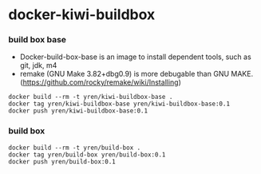 # docker-kiwi-buildbox

### build box base
* Docker-build-box-base is an image to install dependent tools, such as git, jdk, m4
* remake (GNU Make 3.82+dbg0.9) is more debugable than GNU MAKE. (https://github.com/rocky/remake/wiki/Installing)

```
docker build --rm -t yren/kiwi-buildbox-base .
docker tag yren/kiwi-buildbox-base yren/kiwi-buildbox-base:0.1
docker push yren/kiwi-buildbox-base:0.1
```

### build box
```
docker build --rm -t yren/build-box .
docker tag yren/build-box yren/build-box:0.1
docker push yren/build-box:0.1
```